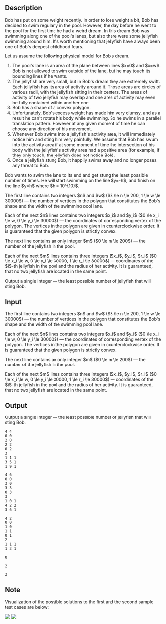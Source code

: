 ## Description

<div><p>Bob has put on some weight recently. In order to lose weight a bit, Bob has decided to swim regularly in the pool. However, the day before he went to the pool for the first time he had a weird dream. In this dream Bob was swimming along one of the pool's lanes, but also there were some jellyfish swimming around him. It's worth mentioning that jellyfish have always been one of Bob's deepest childhood fears.</p><p>Let us assume the following physical model for Bob's dream.</p><ol> <li> The pool's lane is an area of the plane between lines $x=0$ and $x=w$. Bob is not allowed to swim outside of the lane, but he may touch its bounding lines if he wants. </li><li> The jellyfish are very small, but in Bob's dream they are extremely swift. Each jellyfish has its area of activity around it. Those areas are circles of various radii, with the jellyfish sitting in their centers. The areas of activity of two jellyfish may overlap and one area of activity may even be fully contained within another one. </li><li> Bob has a shape of a convex polygon. </li><li> Unfortunately, Bob's excess weight has made him very clumsy, and as a result he can't rotate his body while swimming. So he swims in a parallel translation pattern. However at any given moment of time he can choose any direction of his movement. </li><li> Whenever Bob swims into a jellyfish's activity area, it will immediately notice him and sting him very painfully. We assume that Bob has swum into the activity area if at some moment of time the intersection of his body with the jellyfish's activity area had a positive area (for example, if they only touch, the jellyfish does not notice Bob). </li><li> Once a jellyfish stung Bob, it happily swims away and no longer poses any threat to Bob. </li></ol><p>Bob wants to swim the lane to its end and get stung the least possible number of times. He will start swimming on the line $y=-h$, and finish on the line $y=h$ where $h = 10^{10}$.</p></div><div class="input-specification"><p>The first line contains two integers $n$ and $w$ ($3 \le n \le 200, 1 \le w \le 30000$)&nbsp;— the number of vertices in the polygon that constitutes the Bob's shape and the width of the swimming pool lane.</p><p>Each of the next $n$ lines contains two integers $x_i$ and $y_i$ ($0 \le x_i \le w, 0 \le y_i \le 30000$)&nbsp;— the coordinates of corresponding vertex of the polygon. The vertices in the polygon are given in counterclockwise order. It is guaranteed that the given polygon is strictly convex.</p><p>The next line contains an only integer $m$ ($0 \le m \le 200$)&nbsp;— the number of the jellyfish in the pool.</p><p>Each of the next $m$ lines contains three integers ($x_i$, $y_i$, $r_i$ ($0 \le x_i \le w, 0 \le y_i \le 30000, 1 \le r_i \le 30000$)&nbsp;— coordinates of the $i$-th jellyfish in the pool and the radius of her activity. It is guaranteed, that no two jellyfish are located in the same point.</p></div><div class="output-specification"><p>Output a single integer&nbsp;— the least possible number of jellyfish that will sting Bob.</p></div>

## Input

<p>The first line contains two integers $n$ and $w$ ($3 \le n \le 200, 1 \le w \le 30000$)&nbsp;— the number of vertices in the polygon that constitutes the Bob's shape and the width of the swimming pool lane.</p><p>Each of the next $n$ lines contains two integers $x_i$ and $y_i$ ($0 \le x_i \le w, 0 \le y_i \le 30000$)&nbsp;— the coordinates of corresponding vertex of the polygon. The vertices in the polygon are given in counterclockwise order. It is guaranteed that the given polygon is strictly convex.</p><p>The next line contains an only integer $m$ ($0 \le m \le 200$)&nbsp;— the number of the jellyfish in the pool.</p><p>Each of the next $m$ lines contains three integers ($x_i$, $y_i$, $r_i$ ($0 \le x_i \le w, 0 \le y_i \le 30000, 1 \le r_i \le 30000$)&nbsp;— coordinates of the $i$-th jellyfish in the pool and the radius of her activity. It is guaranteed, that no two jellyfish are located in the same point.</p>

## Output

<p>Output a single integer&nbsp;— the least possible number of jellyfish that will sting Bob.</p>





```input1
4 4
0 0
2 0
2 2
0 2
3
1 1 1
3 5 1
1 9 1

```




```input2
4 6
0 0
3 0
3 3
0 3
3
1 0 1
4 2 2
3 6 1

```




```input3
4 2
0 0
1 0
1 1
0 1
2
1 1 1
1 3 1

```




```output1
0

```




```output2
2

```




```output3
2

```



## Note

<p>Visualization of the possible solutions to the first and the second sample test cases are below:</p><p><img class="tex-graphics" src="file://fubO9ldu.png" style="max-width: 100.0%;max-height: 100.0%;"> <img class="tex-graphics" src="file://DkBFXamE.png" style="max-width: 100.0%;max-height: 100.0%;"></p>
